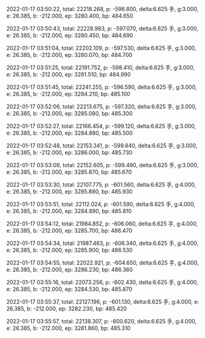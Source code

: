 2022-01-17 03:50:22, total: 22218.268, p: -596.800, delta:6.625 手, g:3.000, e: 26.385, b: -212.000, ep: 3280.400, bp: 484.650

2022-01-17 03:50:43, total: 22228.983, p: -597.070, delta:6.625 手, g:3.000, e: 26.385, b: -212.000, ep: 3280.450, bp: 484.690

2022-01-17 03:51:04, total: 22202.109, p: -597.530, delta:6.625 手, g:3.000, e: 26.385, b: -212.000, ep: 3280.070, bp: 484.700

2022-01-17 03:51:25, total: 22191.752, p: -598.410, delta:6.625 手, g:3.000, e: 26.385, b: -212.000, ep: 3281.510, bp: 484.990

2022-01-17 03:51:45, total: 22241.255, p: -596.590, delta:6.625 手, g:3.000, e: 26.385, b: -212.000, ep: 3284.210, bp: 485.100

2022-01-17 03:52:06, total: 22213.675, p: -597.320, delta:6.625 手, g:3.000, e: 26.385, b: -212.000, ep: 3285.080, bp: 485.300

2022-01-17 03:52:27, total: 22166.454, p: -599.120, delta:6.625 手, g:3.000, e: 26.385, b: -212.000, ep: 3284.880, bp: 485.500

2022-01-17 03:52:48, total: 22153.341, p: -599.840, delta:6.625 手, g:3.000, e: 26.385, b: -212.000, ep: 3286.000, bp: 485.730

2022-01-17 03:53:09, total: 22152.605, p: -599.490, delta:6.625 手, g:3.000, e: 26.385, b: -212.000, ep: 3285.870, bp: 485.670

2022-01-17 03:53:30, total: 22107.775, p: -601.560, delta:6.625 手, g:4.000, e: 26.385, b: -212.000, ep: 3285.880, bp: 485.930

2022-01-17 03:53:51, total: 22112.024, p: -601.590, delta:6.625 手, g:4.000, e: 26.385, b: -212.000, ep: 3284.890, bp: 485.810

2022-01-17 03:54:12, total: 21984.852, p: -606.060, delta:6.625 手, g:4.000, e: 26.385, b: -212.000, ep: 3285.700, bp: 486.470

2022-01-17 03:54:34, total: 21987.463, p: -606.340, delta:6.625 手, g:4.000, e: 26.385, b: -212.000, ep: 3285.900, bp: 486.530

2022-01-17 03:54:55, total: 22022.921, p: -604.650, delta:6.625 手, g:4.000, e: 26.385, b: -212.000, ep: 3286.230, bp: 486.360

2022-01-17 03:55:16, total: 22073.256, p: -602.430, delta:6.625 手, g:4.000, e: 26.385, b: -212.000, ep: 3284.530, bp: 485.870

2022-01-17 03:55:37, total: 22127.196, p: -601.130, delta:6.625 手, g:4.000, e: 26.385, b: -212.000, ep: 3282.230, bp: 485.420

2022-01-17 03:55:57, total: 22138.307, p: -600.620, delta:6.625 手, g:4.000, e: 26.385, b: -212.000, ep: 3281.860, bp: 485.310